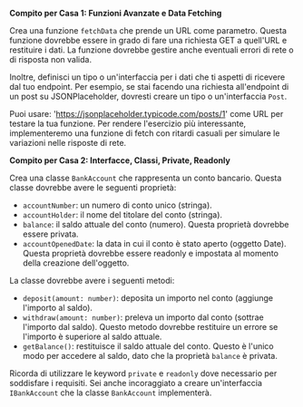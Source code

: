 **Compito per Casa 1: Funzioni Avanzate e Data Fetching**

Crea una funzione `fetchData` che prende un URL come parametro. Questa funzione dovrebbe essere in grado di fare una richiesta GET a quell'URL e restituire i dati. La funzione dovrebbe gestire anche eventuali errori di rete o di risposta non valida.


Inoltre, definisci un tipo o un'interfaccia per i dati che ti aspetti di ricevere dal tuo endpoint. Per esempio, se stai facendo una richiesta all'endpoint di un post su JSONPlaceholder, dovresti creare un tipo o un'interfaccia `Post`.

Puoi usare: 'https://jsonplaceholder.typicode.com/posts/1' come URL per testare la tua funzione.
Per rendere l'esercizio più interessante, implementeremo una funzione di fetch con ritardi casuali per simulare le variazioni nelle risposte di rete.

**Compito per Casa 2: Interfacce, Classi, Private, Readonly**

Crea una classe `BankAccount` che rappresenta un conto bancario. Questa classe dovrebbe avere le seguenti proprietà:

- `accountNumber`: un numero di conto unico (stringa).
- `accountHolder`: il nome del titolare del conto (stringa).
- `balance`: il saldo attuale del conto (numero). Questa proprietà dovrebbe essere privata.
- `accountOpenedDate`: la data in cui il conto è stato aperto (oggetto Date). Questa proprietà dovrebbe essere readonly e impostata al momento della creazione dell'oggetto.

La classe dovrebbe avere i seguenti metodi:

- `deposit(amount: number)`: deposita un importo nel conto (aggiunge l'importo al saldo).
- `withdraw(amount: number)`: preleva un importo dal conto (sottrae l'importo dal saldo). Questo metodo dovrebbe restituire un errore se l'importo è superiore al saldo attuale.
- `getBalance()`: restituisce il saldo attuale del conto. Questo è l'unico modo per accedere al saldo, dato che la proprietà `balance` è privata.

Ricorda di utilizzare le keyword `private` e `readonly` dove necessario per soddisfare i requisiti. Sei anche incoraggiato a creare un'interfaccia `IBankAccount` che la classe `BankAccount` implementerà.